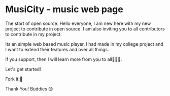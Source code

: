 # MusiCity - music web page

The start of open source.
Hello everyone, I am new here with my new project to contribute in open source. I am also inviting you to all contributors to contribute in my project.

Its an simple web based music player, I had made in my college project and I want to extend their features and over all things.

If you support, then I will learn more from you to all🙏🏻😅.

Let's get started!


Fork it!🥳

Thank You! Buddies 😊
